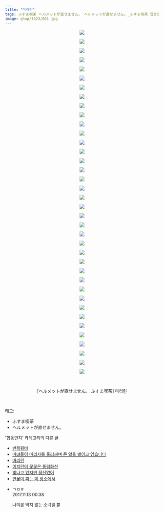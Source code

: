 ```yaml
---
title: "마리린"
tags: ふすま喫茶 ヘルメットが直せません。 ヘルメットが直せません。_ふすま喫茶 합동인지
image: ghap/1323/001.jpg
---
```

<div class="article">
<p style="text-align: center; clear: none; float: none;"><img src="{{ site.nasurl }}/ghap/1323/001.jpg"/></p>
<p style="text-align: center; clear: none; float: none;"><img src="{{ site.nasurl }}/ghap/1323/002.jpg"/></p>
<p style="text-align: center; clear: none; float: none;"><img src="{{ site.nasurl }}/ghap/1323/003.jpg"/></p>
<p style="text-align: center; clear: none; float: none;"><img src="{{ site.nasurl }}/ghap/1323/004.jpg"/></p>
<p style="text-align: center; clear: none; float: none;"><img src="{{ site.nasurl }}/ghap/1323/005.jpg"/></p>
<p style="text-align: center; clear: none; float: none;"><img src="{{ site.nasurl }}/ghap/1323/006.jpg"/></p>
<p style="text-align: center; clear: none; float: none;"><img src="{{ site.nasurl }}/ghap/1323/007.jpg"/></p>
<p style="text-align: center; clear: none; float: none;"><img src="{{ site.nasurl }}/ghap/1323/008.jpg"/></p>
<p style="text-align: center; clear: none; float: none;"><img src="{{ site.nasurl }}/ghap/1323/009.jpg"/></p>
<p style="text-align: center; clear: none; float: none;"><img src="{{ site.nasurl }}/ghap/1323/010.jpg"/></p>
<p style="text-align: center; clear: none; float: none;"><img src="{{ site.nasurl }}/ghap/1323/011.jpg"/></p>
<p style="text-align: center; clear: none; float: none;"><img src="{{ site.nasurl }}/ghap/1323/012.jpg"/></p>
<p style="text-align: center; clear: none; float: none;"><img src="{{ site.nasurl }}/ghap/1323/013.jpg"/></p>
<p style="text-align: center; clear: none; float: none;"><img src="{{ site.nasurl }}/ghap/1323/014.jpg"/></p>
<p style="text-align: center; clear: none; float: none;"><img src="{{ site.nasurl }}/ghap/1323/015.jpg"/></p>
<p style="text-align: center; clear: none; float: none;"><img src="{{ site.nasurl }}/ghap/1323/016.jpg"/></p>
<p style="text-align: center; clear: none; float: none;"><img src="{{ site.nasurl }}/ghap/1323/017.jpg"/></p>
<p style="text-align: center; clear: none; float: none;"><img src="{{ site.nasurl }}/ghap/1323/018.jpg"/></p>
<p style="text-align: center; clear: none; float: none;"><img src="{{ site.nasurl }}/ghap/1323/019.jpg"/></p>
<p style="text-align: center; clear: none; float: none;"><img src="{{ site.nasurl }}/ghap/1323/020.jpg"/></p>
<p style="text-align: center; clear: none; float: none;"><img src="{{ site.nasurl }}/ghap/1323/021.jpg"/></p>
<p style="text-align: center; clear: none; float: none;"><img src="{{ site.nasurl }}/ghap/1323/022.jpg"/></p>
<p style="text-align: center; clear: none; float: none;"><img src="{{ site.nasurl }}/ghap/1323/023.jpg"/></p>
<p style="text-align: center; clear: none; float: none;"><img src="{{ site.nasurl }}/ghap/1323/024.jpg"/></p>
<p style="text-align: center; clear: none; float: none;"><img src="{{ site.nasurl }}/ghap/1323/025.jpg"/></p>
<p style="text-align: center; clear: none; float: none;"><img src="{{ site.nasurl }}/ghap/1323/026.jpg"/></p>
<p style="text-align: center; clear: none; float: none;"><img src="{{ site.nasurl }}/ghap/1323/027.jpg"/></p>
<p style="text-align: center; clear: none; float: none;"><img src="{{ site.nasurl }}/ghap/1323/028.jpg"/></p>
<p style="text-align: center; clear: none; float: none;"><img src="{{ site.nasurl }}/ghap/1323/029.jpg"/></p>
<p style="text-align: center; clear: none; float: none;"><img src="{{ site.nasurl }}/ghap/1323/030.jpg"/></p>
<p style="text-align: center; clear: none; float: none;"><img src="{{ site.nasurl }}/ghap/1323/031.jpg"/></p>
<p style="text-align: center; clear: none; float: none;"><img src="{{ site.nasurl }}/ghap/1323/032.jpg"/></p>
<p style="text-align: center; clear: none; float: none;"><img src="{{ site.nasurl }}/ghap/1323/033.jpg"/></p>
<p style="text-align: center; clear: none; float: none;"><img src="{{ site.nasurl }}/ghap/1323/034.jpg"/></p>
<p style="text-align: center; clear: none; float: none;"><img src="{{ site.nasurl }}/ghap/1323/035.jpg"/></p>
<p style="text-align: center; clear: none; float: none;"><img src="{{ site.nasurl }}/ghap/1323/036.jpg"/></p>
<p style="text-align: center; clear: none; float: none;"><img src="{{ site.nasurl }}/ghap/1323/037.jpg"/></p>
<p style="text-align: center; clear: none; float: none;"><img src="{{ site.nasurl }}/ghap/1323/038.jpg"/></p>
<p style="text-align: center; clear: none; float: none;"><br/></p>
<p style="text-align: center; clear: none; float: none;">[ヘルメットが直せません。 ふすま喫茶] 마리린</p>
<p><br/></p>
</div><div class="tagTrail">
<p>태그: </p>
<ul>
<li>ふすま喫茶</li>
<li>ヘルメットが直せません。</li>
</ul>
</div><div class="another">
<p>'합동인지' 카테고리의 다른 글</p>
<ul>
<li><a href="/2016-08-11-ghap_1493">반복횡비</a></li>
<li><a href="/2016-08-11-ghap_1477">마녀들이 마리사를 둘러싸며 큰 일을 벌이고 있습니다</a></li>
<li><a href="/2016-08-03-ghap_1323">마리린</a></li>
<li><a href="/2016-08-03-ghap_1313">이치린이 꽃꽂은 풍림화산</a></li>
<li><a href="/2016-07-31-ghap_1278">빛나고 있지만 정신없어</a></li>
<li><a href="/2016-07-31-ghap_1274">연꽃이 피는 이 장소에서</a></li>
</ul>
</div><div class="cb_module cb_fluid">
<div class="cb_wrt cb_profile">
<div class="comment">
<ul>
<li class="cb_thumb_off" id="comment15128119">
<div class="cb_comment_area">
<div class="cb_info_area">
<div class="cb_section">
<span class="cb_nick_name">ㄱㅁㅎ</span>
</div>
<div class="cb_section">
<span class="cb_date">2017.11.13 00:38 </span>
</div>
</div>
<div class="cb_dsc_comment">
<p class="cb_dsc">
											나이를 먹지 않는 소녀일 뿐
										</p>
</div>
</div></li>
</ul>
</div>
</div><!-- commentList close -->
</div>
<br/>
<p id="refer"></p>
<br/>
